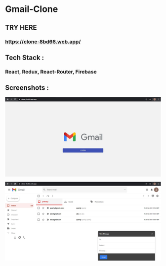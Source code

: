 # Gmail-Clone

## TRY HERE 
### https://clone-8bd66.web.app/ 


## Tech Stack : 
### React, Redux, React-Router, Firebase

## Screenshots : 


![Display](https://github.com/japneetbhatia/Gmail-Clone/blob/main/gmail-clone/public/image1.JPG)


![Display](https://github.com/japneetbhatia/Gmail-Clone/blob/main/gmail-clone/public/image2.JPG)
